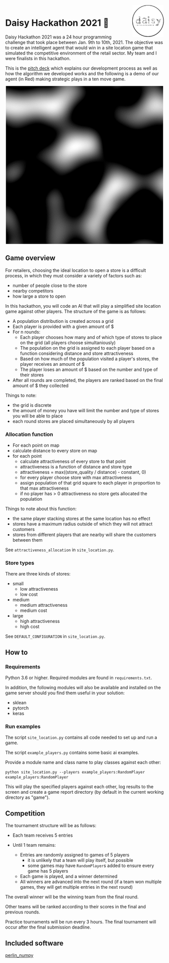 <a href="https://github.com/MustafaKhan670093/3D-Resnet-Research-UTMIST/blob/main/README.md#3d-resnets-research--utmist-">
    <img src="Images/daisy-border.png" alt="Daisy Hackathon 2021" title="Daisy Hackathon 2021" align="right" height="100" />
</a>

# Daisy Hackathon 2021 🌼

Daisy Hackathon 2021 was a 24 hour programming challenge that took place between Jan. 9th to 10th, 2021. The objective was to create an intelligent agent that would win in a site location game that simulated the competitive environment of the retail sector. My team and I were finalists in this hackathon. 

This is the [pitch deck](https://docs.google.com/presentation/d/1EwO9AxeSVlUpmBd8_6m_L8CPLahBAYIsgrKj5uxdRUI/edit?usp=sharing) which explains our development process as well as how the algorithm we developed works and the following is a demo of our agent (in Red) making strategic plays in a ten move game.

<p align="center">
  <img src="Images/game-in-action.gif" alt="demo game" title="demo game" height="500" /> 
</p>

## Game overview

For retailers, choosing the ideal location to open a store is a difficult
process, in which they must consider a variety of factors such as:
- number of people close to the store
- nearby competitors
- how large a store to open

In this hackathon, you will code an AI that will play a simplified site
location game against other players. The structure of the game is as follows:

- A population distribution is created across a grid
- Each player is provided with a given amount of $
- For n rounds:
    - Each player chooses how many and of which type of stores to place on the 
      grid (all players choose simultaniously)
    - The population on the grid is assigned to each player based on a function
      considering distance and store attractiveness
    - Based on how much of the population visited a player's stores, the player
      receives an amount of $
    - The player loses an amount of $ based on the number and type of their 
      stores
- After all rounds are completed, the players are ranked based on the final 
  amount of $ they collected

Things to note:

- the grid is discrete
- the amount of money you have will limit the number and type of stores you will
  be able to place
- each round stores are placed simultaneously by all players

### Allocation function

- For each point on map
- calculate distance to every store on map
- for each point
  - calculate attractiveness of every store to that point
  - attractiveness is a function of distance and store type
  - attractiveness = max((store_quality / distance) - constant, 0)
  - for every player choose store with max attractiveness
  - assign population of that grid square to each player in proportion to that
    max attractiveness
  - if no player has > 0 attractiveness no store gets allocated the population

Things to note about this function:

- the same player stacking stores at the same location has no effect
- stores have a maximum radius outside of which they will not attract customers
- stores from different players that are nearby will share the customers between
  them

See `attractiveness_allocation` in `site_location.py`.

### Store types

There are three kinds of stores:

- small
  - low attractiveness
  - low cost
- medium
  - medium attractiveness
  - medium cost
- large
  - high attractiveness
  - high cost

See `DEFAULT_CONFIGURATION` in `site_location.py`.

## How to

### Requirements

Python 3.6 or higher. Required modules are found in `requirements.txt`.

In addition, the following modules will also be available and installed on the
game server should you find them useful in your solution:

- sklean
- pytorch
- keras

### Run examples

The script `site_location.py` contains all code needed to set up and run a game.

The script `example_players.py` contains some basic ai examples.

Provide a module name and class name to play classes against each other:

```
python site_location.py --players example_players:RandomPlayer example_players:RandomPlayer
```

This will play the specified players against each other, log results to the
screen and create a game report directory (by default in the current working
directory as "game").

## Competition 

The tournament structure will be as follows:

- Each team receives 5 entries

- Until 1 team remains:
  - Entries are randomly assigned to games of 5 players
    - it is unlikely that a team will play itself, but possible
    - some games may have `RandomPlayer`s added to ensure every game has 5 players
  - Each game is played, and a winner determined
  - All winners are advanced into the next round (if a team won multiple games,
    they will get multiple entries in the next round)

The overall winner will be the winning team from the final round.

Other teams will be ranked according to their scores in the final and previous rounds.

Practice tournaments will be run every 3 hours. The final tournament will occur
after the final submission deadline.

## Included software

[perlin_numpy](https://github.com/pvigier/perlin-numpy)
